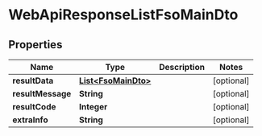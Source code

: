 # WebApiResponseListFsoMainDto

## Properties
Name | Type | Description | Notes
------------ | ------------- | ------------- | -------------
**resultData** | [**List&lt;FsoMainDto&gt;**](FsoMainDto.md) |  |  [optional]
**resultMessage** | **String** |  |  [optional]
**resultCode** | **Integer** |  |  [optional]
**extraInfo** | **String** |  |  [optional]
